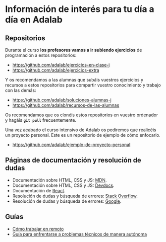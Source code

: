 # Información de interés para tu día a día en Adalab

## Repositorios

Durante el curso **los profesores vamos a ir subiendo ejercicios** de programación a estos repositorios:

- https://github.com/adalab/ejercicios-en-clase-j
- https://github.com/adalab/ejercicios-extra

Y os recomendamos a las alumnas que subáis vuestros ejercicios y recursos a estos repositorios para compartir vuestro conocimiento y trabajo con las demás:

- https://github.com/adalab/soluciones-alumnas-j
- https://github.com/adalab/recursos-de-las-alumnas

Os recomendamos que os clonéis estos repositorios en vuestro ordenador y hagáis **`git pull`** frecuentemente.

Una vez acabado el curso intensivo de Adalab os pediremos que realicéis un proyecto personal. Este es un repositorio de ejemplo de cómo enfocarlo.

- https://github.com/adalab/ejemplo-de-proyecto-personal

## Páginas de documentación y resolución de dudas

- Documentación sobre HTML, CSS y JS: [MDN](https://developer.mozilla.org/es/).
- Documentación sobre HTML, CSS y JS: [Devdocs](https://devdocs.io/).
- Documentación de [React](https://es.reactjs.org/).
- Resolución de dudas y búsqueda de errores: [Stack Overflow](https://stackoverflow.com).
- Resolución de dudas y búsqueda de errores: [Google](https://google.com).


## Guías

- [Cómo trabajar en remoto](2_como_trabajar_en_remoto.md)
- [Guía para enfrentarse a problemas técnicos de manera autónoma](3_busqueda_de_soluciones.md)